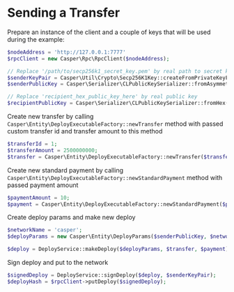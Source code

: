 # Sending a Transfer

Prepare an instance of the client and a couple of keys that will be used during the example:
```php
$nodeAddress = 'http://127.0.0.1:7777'
$rpcClient = new Casper\Rpc\RpcClient($nodeAddress);

// Replace '/path/to/secp256k1_secret_key.pem' by real path to secret key
$senderKeyPair = Casper\Util\Crypto\Secp256K1Key::createFromPrivateKeyFile('/path/to/secp256k1_secret_key.pem');
$senderPublicKey = Casper\Serializer\CLPublicKeySerializer::fromAsymmetricKey($senderKeyPair);

// Replace 'recipient_hex_public_key_here' by real public key
$recipientPublicKey = Casper\Serializer\CLPublicKeySerializer::fromHex('recipient_hex_public_key_here');
```

Create new transfer by calling `Casper\Entity\DeployExecutableFactory::newTransfer` method with passed custom transfer id and transfer amount to this method

```php
$transferId = 1;
$transferAmount = 2500000000;
$transfer = Casper\Entity\DeployExecutableFactory::newTransfer($transferId, $transferAmount, $recipientPublicKey);
```

Create new standard payment by calling `Casper\Entity\DeployExecutableFactory::newStandardPayment` method with passed payment amount

```php
$paymentAmount = 10;
$payment = Casper\Entity\DeployExecutableFactory::newStandardPayment($paymentAmount);
```

Create deploy params and make new deploy
```php
$networkName = 'casper';
$deployParams = new Casper\Entity\DeployParams($senderPublicKey, $networkName);

$deploy = DeployService::makeDeploy($deployParams, $transfer, $payment);
```

Sign deploy and put to the network
```php
$signedDeploy = DeployService::signDeploy($deploy, $senderKeyPair);
$deployHash = $rpcClient->putDeploy($signedDeploy);
```
